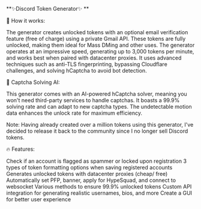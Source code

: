 **✨Discord Token Generator✨ **


📝 How it works:

The generator creates unlocked tokens with an optional email verification feature (free of charge) using a private Gmail API. These tokens are fully unlocked, making them ideal for Mass DMing and other uses. The generator operates at an impressive speed, generating up to 3,000 tokens per minute, and works best when paired with datacenter proxies. It uses advanced techniques such as anti-TLS fingerprinting, bypassing Cloudflare challenges, and solving hCaptcha to avoid bot detection.

🤖 Captcha Solving AI:

This generator comes with an AI-powered hCaptcha solver, meaning you won't need third-party services to handle captchas. It boasts a 99.9% solving rate and can adapt to new captcha types. The undetectable motion data enhances the unlock rate for maximum efficiency.

Note: Having already created over a million tokens using this generator, I've decided to release it back to the community since I no longer sell Discord tokens.

🔥 Features:

 Check if an account is flagged as spammer or locked upon registration
 3 types of token formatting options when saving registered accounts
 Generates unlocked tokens with datacenter proxies (cheap/ free)
 Automatically set PFP, banner, apply for HypeSquad, and connect to websocket
 Various methods to ensure 99.9% unlocked tokens
 Custom API integration for generating realistic usernames, bios, and more
 Create a GUI for better user experience
